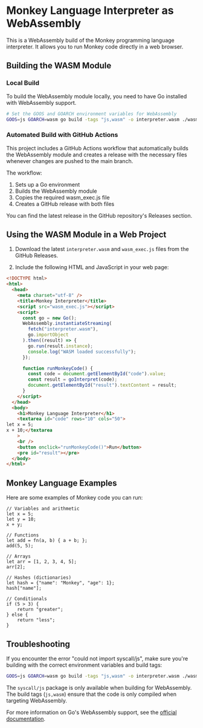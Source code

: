 # Monkey Language Interpreter as WebAssembly

This is a WebAssembly build of the Monkey programming language interpreter. It allows you to run Monkey code directly in a web browser.

## Building the WASM Module

### Local Build

To build the WebAssembly module locally, you need to have Go installed with WebAssembly support.

```bash
# Set the GOOS and GOARCH environment variables for WebAssembly
GOOS=js GOARCH=wasm go build -tags "js,wasm" -o interpreter.wasm ./wasm_main.go
```

### Automated Build with GitHub Actions

This project includes a GitHub Actions workflow that automatically builds the WebAssembly module and creates a release with the necessary files whenever changes are pushed to the main branch.

The workflow:

1. Sets up a Go environment
2. Builds the WebAssembly module
3. Copies the required wasm_exec.js file
4. Creates a GitHub release with both files

You can find the latest release in the GitHub repository's Releases section.

## Using the WASM Module in a Web Project

1. Download the latest `interpreter.wasm` and `wasm_exec.js` files from the GitHub Releases.

2. Include the following HTML and JavaScript in your web page:

```html
<!DOCTYPE html>
<html>
  <head>
    <meta charset="utf-8" />
    <title>Monkey Interpreter</title>
    <script src="wasm_exec.js"></script>
    <script>
      const go = new Go();
      WebAssembly.instantiateStreaming(
        fetch("interpreter.wasm"),
        go.importObject
      ).then((result) => {
        go.run(result.instance);
        console.log("WASM loaded successfully");
      });

      function runMonkeyCode() {
        const code = document.getElementById("code").value;
        const result = goInterpret(code);
        document.getElementById("result").textContent = result;
      }
    </script>
  </head>
  <body>
    <h1>Monkey Language Interpreter</h1>
    <textarea id="code" rows="10" cols="50">
let x = 5;
x + 10;</textarea
    >
    <br />
    <button onclick="runMonkeyCode()">Run</button>
    <pre id="result"></pre>
  </body>
</html>
```

## Monkey Language Examples

Here are some examples of Monkey code you can run:

```
// Variables and arithmetic
let x = 5;
let y = 10;
x + y;

// Functions
let add = fn(a, b) { a + b; };
add(5, 5);

// Arrays
let arr = [1, 2, 3, 4, 5];
arr[2];

// Hashes (dictionaries)
let hash = {"name": "Monkey", "age": 1};
hash["name"];

// Conditionals
if (5 > 3) {
    return "greater";
} else {
    return "less";
}
```

## Troubleshooting

If you encounter the error "could not import syscall/js", make sure you're building with the correct environment variables and build tags:

```bash
GOOS=js GOARCH=wasm go build -tags "js,wasm" -o interpreter.wasm ./wasm_main.go
```

The `syscall/js` package is only available when building for WebAssembly. The build tags (`js,wasm`) ensure that the code is only compiled when targeting WebAssembly.

For more information on Go's WebAssembly support, see the [official documentation](https://github.com/golang/go/wiki/WebAssembly).
